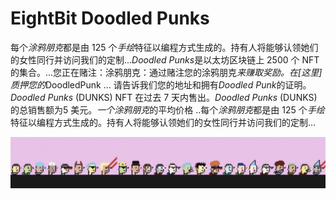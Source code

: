 # EightBit Doodled Punks

每个*涂鸦朋克*都是由 125 个*手绘*特征以编程方式生成的。持有人将能够认领她们的女性同行并访问我们的定制...*Doodled Punks*是以太坊区块链上 2500 个 NFT 的集合。...您正在赌注：涂鸦朋克：通过赌注您的涂鸦朋克*来赚取奖励。在[这里]质押您的*DoodledPunk ... 请告诉我们您的地址和拥有*Doodled Punk*的证明。 *Doodled Punks* (DUNKS) NFT 在过去 7 天内售出。*Doodled Punks* (DUNKS)的总销售额为5 美元。*一个涂鸦朋克*的平均价格 ..每个*涂鸦朋克*都是由 125 个*手绘*特征以编程方式生成的。持有人将能够认领她们的女性同行并访问我们的定制...

![nft](1.png)
